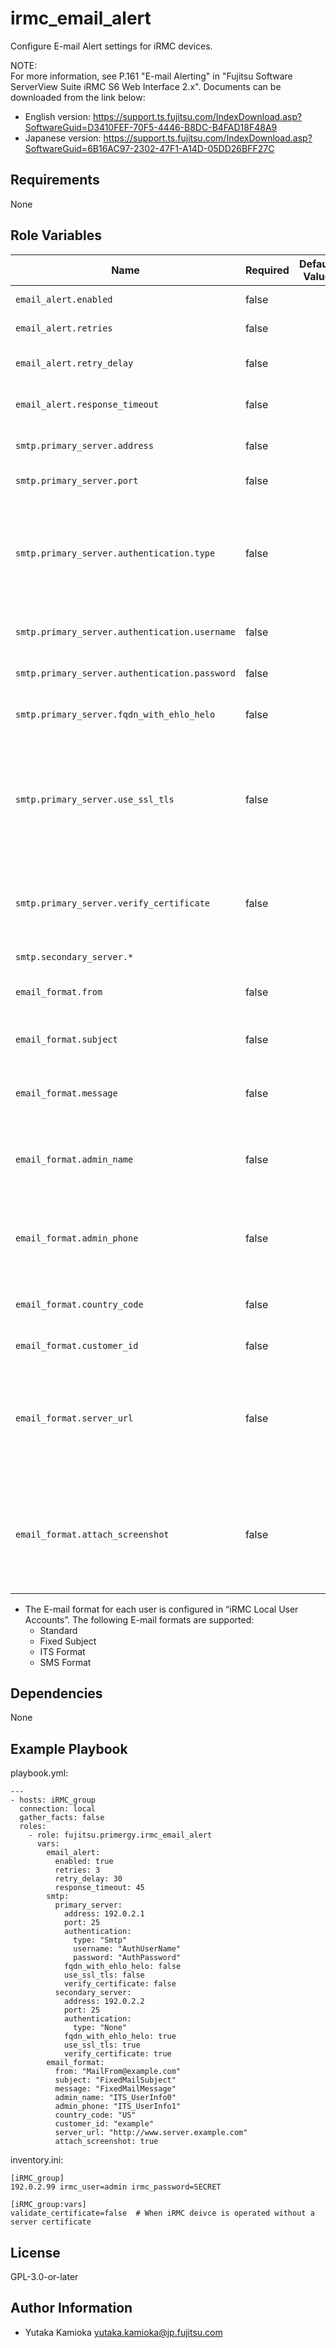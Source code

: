 irmc_email_alert
================

Configure E-mail Alert settings for iRMC devices.

NOTE:  
For more information, see P.161 "E-mail Alerting" in "Fujitsu Software ServerView Suite iRMC S6 Web Interface 2.x".
Documents can be downloaded from the link below:

- English version: <https://support.ts.fujitsu.com/IndexDownload.asp?SoftwareGuid=D3410FEF-70F5-4446-B8DC-B4FAD18F48A9>
- Japanese version: <https://support.ts.fujitsu.com/IndexDownload.asp?SoftwareGuid=6B16AC97-2302-47F1-A14D-05DD26BFF27C>

Requirements
------------

None

Role Variables
--------------

| Name | Required | Default Value | Choices | Type | Description |
|------|----------|---------------|---------|------|-------------|
| `email_alert.enabled` | false | | | bool | Enable E-mail Alerting. |
| `email_alert.retries` | false | | 0 to 7 | int | Number of SMTP retries. |
| `email_alert.retry_delay` | false | | | int | Time (up to 255 in seconds) between SMTP retries. |
| `email_alert.response_timeout` | false | | 10 to 300 | int | Timeout (in seconds) for an SMTP response. |
| `smtp.primary_server.address` | false | | | str | IP address, domain name or FQDN of the mail server. |
| `smtp.primary_server.port` | false | | 1 to 65535 | int | SMTP port of the mail server. |
| `smtp.primary_server.authentication.type` | false | | 'None', 'Smtp' | str | Authentication type for connecting the iRMC to the mail server. 'Smtp' is Authentication according to RFC 2554: SMTP Service Extension for Authentication. |
| `smtp.primary_server.authentication.username` | false | | | str | User name for authentication on the mail server. |
| `smtp.primary_server.authentication.password` | false | | | str | Password for authentication on the mail server. |
| `smtp.primary_server.fqdn_with_ehlo_helo` | false | | | bool | Enables sending the FQDN with EHLO/HELO. |
| `smtp.primary_server.use_ssl_tls` | false | | | bool | Depending on the configured network port, the iRMC will either directly establish an SSL connection (SMTPS legacy port 465) or check for the presence of the STARTTLS keyword. |
| `smtp.primary_server.verify_certificate` | false | | | bool | The SSL certificate from the SMTP server is verified against the stored CA certificate in the iRMC. |
| `smtp.secondary_server.*` | | | | | Same as `smtp.primary_server`. |
| `email_format.from` | false | | | str | Sender identification of the iRMC. Active for all mail formats. |
| `email_format.subject` | false | | | str | Fixed subject for the alert mails. Only active for the Fixed Subject mail format. |
| `email_format.message` | false | | | str | Type of message (E-mail). Only active for the Fixed Subject mail format. |
| `email_format.admin_name` | false | | | str | Name of the administrator responsible (optional). Only active for the ITS mail format. |
| `email_format.admin_phone` | false | | | str | Phone number of the administrator responsible (optional). Only active for the ITS mail format. |
| `email_format.country_code` | false | | | str | Two-character country code based on ISO 3166, ISO 3166 alpha 2. |
| `email_format.customer_id` | false | | | str | Identifier for the customer. |
| `email_format.server_url` | false | | | str | A URL under which the server is accessible under certain conditions. This must be entered manually. Only active for the Standard mail format. |
| `email_format.attach_screenshot` | false | | | bool | A screenshot generated automatically by the iRMC in the case of a critical OS stop event is attached to the corresponding 'Critical O/S Stop' event E-mail. |

- The E-mail format for each user is configured in “iRMC Local User Accounts”.
  The following E-mail formats are supported:
  - Standard
  - Fixed Subject
  - ITS Format
  - SMS Format

Dependencies
------------

None

Example Playbook
----------------

playbook.yml:

    ---
    - hosts: iRMC_group
      connection: local
      gather_facts: false
      roles:
        - role: fujitsu.primergy.irmc_email_alert
          vars:
            email_alert:
              enabled: true
              retries: 3
              retry_delay: 30
              response_timeout: 45
            smtp:
              primary_server:
                address: 192.0.2.1
                port: 25
                authentication:
                  type: "Smtp"
                  username: "AuthUserName"
                  password: "AuthPassword"
                fqdn_with_ehlo_helo: false
                use_ssl_tls: false
                verify_certificate: false
              secondary_server:
                address: 192.0.2.2
                port: 25
                authentication:
                  type: "None"
                fqdn_with_ehlo_helo: true
                use_ssl_tls: true
                verify_certificate: true
            email_format:
              from: "MailFrom@example.com"
              subject: "FixedMailSubject"
              message: "FixedMailMessage"
              admin_name: "ITS_UserInfo0"
              admin_phone: "ITS_UserInfo1"
              country_code: "US"
              customer_id: "example"
              server_url: "http://www.server.example.com"
              attach_screenshot: true

inventory.ini:

    [iRMC_group]
    192.0.2.99 irmc_user=admin irmc_password=SECRET

    [iRMC_group:vars]
    validate_certificate=false  # When iRMC deivce is operated without a server certificate

License
-------

GPL-3.0-or-later

Author Information
------------------

- Yutaka Kamioka <yutaka.kamioka@jp.fujitsu.com>
